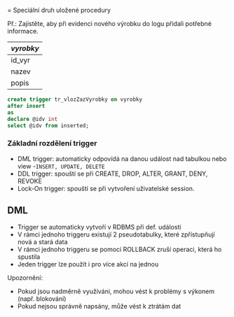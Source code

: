 = Speciální druh uložené procedury

Př.: Zajistěte, aby při evidenci nového výrobku do logu přidali potřebné informace.

| *vyrobky* |
| --------- |
| id_vyr    |
| nazev     |
| popis     |

```sql
create trigger tr_vlozZazVyrobky on vyrobky
after insert
as
declare @idv int
select @idv from inserted;

```

### Základní rozdělení trigger
- DML trigger: automaticky odpovídá na danou událost nad tabulkou nebo view -`INSERT, UPDATE, DELETE`
- DDL trigger: spouští se při CREATE, DROP, ALTER, GRANT, DENY, REVOKE
- Lock-On trigger: spouští se při vytvoření uživatelské session.

## DML
- Trigger se automaticky vytvoří v RDBMS při def. události
- V rámci jednoho triggeru existují 2 pseudotabulky, které zpřístupňují nová a stará data
- V rámci jednoho triggeru se pomocí ROLLBACK zruší operaci, která ho spustila 
- Jeden trigger lze použít i pro více akcí na jednou

Upozornění:
- Pokud jsou nadměrně využíváni, mohou vést k problémy s výkonem (např. blokování)
- Pokud nejsou správně napsány, může vést k ztrátám dat